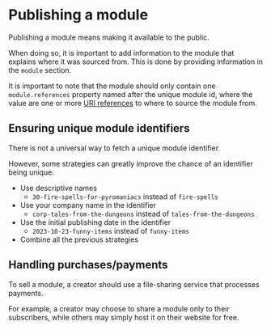 # Publishing a module

Publishing a module means making it available to the public.

When doing so, it is important to add information to the module that explains where
it was sourced from. This is done by providing information in the `module` section.

It is important to note that the module should only contain one `module.references`
property named after the unique module id, where the value are one or more
[URI references](https://datatracker.ietf.org/doc/html/rfc3986) to where to source
the module from.

## Ensuring unique module identifiers

There is not a universal way to fetch a unique module identifier.

However, some strategies can greatly improve the chance of an identifier being
unique:

- Use descriptive names
  - `30-fire-spells-for-pyromaniacs` instead of `fire-spells`
- Use your company name in the identifier
  - `corp-tales-from-the-dungeons` instead of `tales-from-the-dungeons`
- Use the initial publishing date in the identifier
  - `2023-10-23-funny-items` instead of `funny-items`
- Combine all the previous strategies

## Handling purchases/payments

To sell a module, a creator should use a file-sharing service that processes payments.

For example, a creator may choose to share a module only to their subscribers,
while others may simply host it on their website for free.
